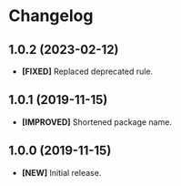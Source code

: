 # Changelog

## 1.0.2 (2023-02-12)

- **[FIXED]** Replaced deprecated rule.

## 1.0.1 (2019-11-15)

- **[IMPROVED]** Shortened package name.

## 1.0.0 (2019-11-15)

- **[NEW]** Initial release.
